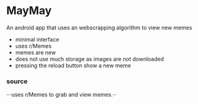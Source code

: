 # MayMay
An android app that uses an webscrapping algorithm to view new memes 

+ minimal interface
+ uses r/Memes 
+ memes are new 
+ does not use much storage as images are not downloaded
+ pressing the reload button show a new meme 


### source

⋅⋅⋅uses r/Memes to grab and view memes.⋅⋅
